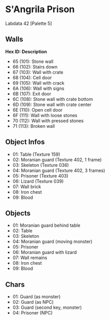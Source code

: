 # S'Angrila Prison

Labdata 42 [Palette 5]

## Walls

**Hex ID: Description**

-   65 (101): Stone wall
-   66 (102): Stairs down
-   67 (103): Wall with crate
-   68 (104): Cell door
-   69 (105): Wall with crack
-   6A (106): Wall with signs
-   6B (107): Exit door
-   6C (108): Stone wall with crate bottom
-   6D (109): Stone wall with crate center
-   6E (110): Open cell door
-   6F (111): Wall with loose stones
-   70 (112): Wall with pressed stones
-   71 (113): Broken wall

## Object Infos

-   01: Table (Texture 159)
-   02: Moranian guard (Texture 402, 1 frame)
-   03: Skeleton (Texture 036)
-   04: Moranian guard (Texture 402, 3 frames)
-   05: Prisoner (Texture 403)
-   06: Lizard (Texture 039)
-   07: Wall brick
-   08: Iron chest
-   09: Blood

## Objects

-   01: Moranian guard behind table
-   02: Table
-   03: Skeleton
-   04: Moranian guard (moving monster)
-   05: Prisoner
-   06: Moranian guard with lizard
-   07: Wall remains
-   08: Iron chest
-   09: Blood

## Chars

-   01: Guard (as monster)
-   02: Guard (as NPC)
-   03: Guard (second key, monster)
-   04: Prisoner (NPC)
